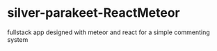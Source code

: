 # silver-parakeet-ReactMeteor
fullstack app designed with meteor and react for a simple commenting system
